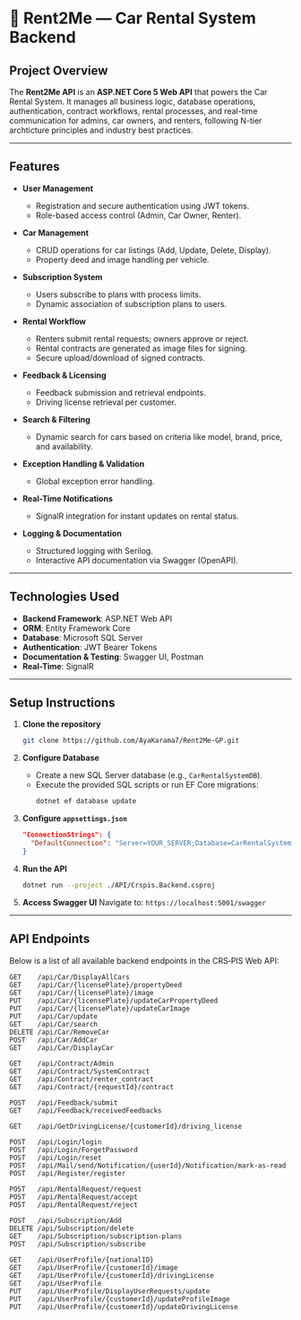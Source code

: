 # 🚗 Rent2Me — Car Rental System Backend

## Project Overview

The **Rent2Me API** is an **ASP.NET Core 5 Web API** that powers the Car Rental System. It manages all business logic, database operations, authentication, contract workflows, rental processes, and real-time communication for admins, car owners, and renters, following N-tier archticture principles and industry best practices.

---

## Features

- **User Management**  
  - Registration and secure authentication using JWT tokens.  
  - Role-based access control (Admin, Car Owner, Renter).

- **Car Management**  
  - CRUD operations for car listings (Add, Update, Delete, Display).  
  - Property deed and image handling per vehicle.

- **Subscription System**  
  - Users subscribe to plans with process limits.  
  - Dynamic association of subscription plans to users.

- **Rental Workflow**  
  - Renters submit rental requests; owners approve or reject.  
  - Rental contracts are generated as image files for signing.  
  - Secure upload/download of signed contracts.

- **Feedback & Licensing**  
  - Feedback submission and retrieval endpoints.  
  - Driving license retrieval per customer.

- **Search & Filtering**  
  - Dynamic search for cars based on criteria like model, brand, price, and availability.

- **Exception Handling & Validation**  
  - Global exception error handling.

- **Real-Time Notifications**  
  - SignalR integration for instant updates on rental status.

- **Logging & Documentation**  
  - Structured logging with Serilog.  
  - Interactive API documentation via Swagger (OpenAPI).

---

## Technologies Used

- **Backend Framework**: ASP.NET Web API  
- **ORM**: Entity Framework Core  
- **Database**: Microsoft SQL Server  
- **Authentication**: JWT Bearer Tokens  
- **Documentation & Testing**: Swagger UI, Postman  
- **Real-Time**: SignalR

---

## Setup Instructions

1. **Clone the repository**
   ```bash
   git clone https://github.com/AyaKarama7/Rent2Me-GP.git
   ```

2. **Configure Database**  
   - Create a new SQL Server database (e.g., `CarRentalSystemDB`).  
   - Execute the provided SQL scripts or run EF Core migrations:
     ```bash
     dotnet ef database update
     ```

3. **Configure `appsettings.json`**  
   ```json
   "ConnectionStrings": {
     "DefaultConnection": "Server=YOUR_SERVER;Database=CarRentalSystemDB;Trusted_Connection=True;"
   }
   ```

4. **Run the API**
   ```bash
   dotnet run --project ./API/Crspis.Backend.csproj
   ```

5. **Access Swagger UI**
   Navigate to: `https://localhost:5001/swagger`

---

## API Endpoints

Below is a list of all available backend endpoints in the CRS‑PIS Web API:

```
GET    /api/Car/DisplayAllCars
GET    /api/Car/{licensePlate}/propertyDeed
GET    /api/Car/{licensePlate}/image
PUT    /api/Car/{licensePlate}/updateCarPropertyDeed
PUT    /api/Car/{licensePlate}/updateCarImage
PUT    /api/Car/update
GET    /api/Car/search
DELETE /api/Car/RemoveCar
POST   /api/Car/AddCar
GET    /api/Car/DisplayCar

GET    /api/Contract/Admin
GET    /api/Contract/SystemContract
GET    /api/Contract/renter_contract
GET    /api/Contract/{requestId}/contract

POST   /api/Feedback/submit
GET    /api/Feedback/receivedFeedbacks

GET    /api/GetDrivingLicense/{customerId}/driving_license

POST   /api/Login/login
POST   /api/Login/ForgetPassword
POST   /api/Login/reset
POST   /api/Mail/send/Notification/{userId}/Notification/mark-as-read
POST   /api/Register/register

POST   /api/RentalRequest/request
POST   /api/RentalRequest/accept
POST   /api/RentalRequest/reject

POST   /api/Subscription/Add
DELETE /api/Subscription/delete
GET    /api/Subscription/subscription-plans
POST   /api/Subscription/subscribe

GET    /api/UserProfile/{nationalID}
GET    /api/UserProfile/{customerId}/image
GET    /api/UserProfile/{customerId}/drivingLicense
GET    /api/UserProfile
PUT    /api/UserProfile/DisplayUserRequests/update
PUT    /api/UserProfile/{customerId}/updateProfileImage
PUT    /api/UserProfile/{customerId}/updateDrivingLicense
```
